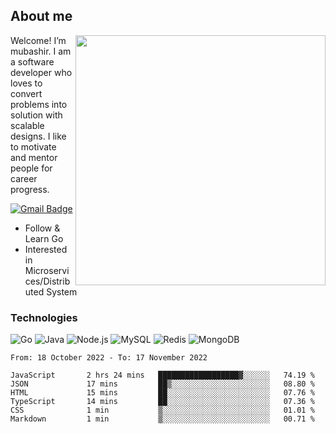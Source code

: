 ## About me

<img align="right" src="https://github-readme-stats-zhiwei-feng.vercel.app/api?username=mub4shir&show_icons=true" width="400" />

Welcome! I’m mubashir. I am a software developer who loves to convert problems into solution with scalable designs. I like to motivate and mentor people for career progress.

[![Gmail Badge](https://img.shields.io/badge/-mubashir11131719@gmail.com-c14438?style=flat-square&logo=Gmail&logoColor=white&link=mailto:mubashir11131719@gmail.com)](mailto:mubashir11131719@gmail.com)




- Follow & Learn Go
- Interested in Microservices/Distributed System


### Technologies
![Go](https://img.shields.io/badge/-Go-000000?style=flat-square&logo=go)
![Java](https://img.shields.io/badge/-Java-E34A86?style=flat-square&logo=java)
![Node.js](https://img.shields.io/badge/-Node.js-000000?style=flat-square&logo=node.js)
![MySQL](https://img.shields.io/badge/-MySQL-orange?style=flat-square&logo=MySQL)
![Redis](https://img.shields.io/badge/-Redis-black?style=flat-square&logo=Redis)
![MongoDB](https://img.shields.io/badge/-MongoDB-000000?style=flat-square&logo=mongodb)






<!--START_SECTION:waka-->

```text
From: 18 October 2022 - To: 17 November 2022

JavaScript       2 hrs 24 mins   ██████████████████▓░░░░░░   74.19 %
JSON             17 mins         ██▒░░░░░░░░░░░░░░░░░░░░░░   08.80 %
HTML             15 mins         ██░░░░░░░░░░░░░░░░░░░░░░░   07.76 %
TypeScript       14 mins         ██░░░░░░░░░░░░░░░░░░░░░░░   07.36 %
CSS              1 min           ▒░░░░░░░░░░░░░░░░░░░░░░░░   01.01 %
Markdown         1 min           ▒░░░░░░░░░░░░░░░░░░░░░░░░   00.71 %
```

<!--END_SECTION:waka-->
</p>


